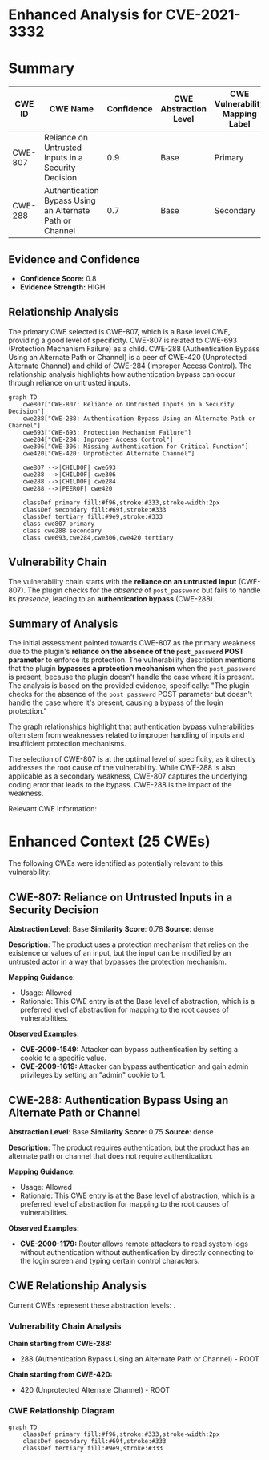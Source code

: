 # Enhanced Analysis for CVE-2021-3332

# Summary
| CWE ID | CWE Name | Confidence | CWE Abstraction Level | CWE Vulnerability Mapping Label | CWE-Vulnerability Mapping Notes |
|---|---|---|---|---|---|
| CWE-807 | Reliance on Untrusted Inputs in a Security Decision | 0.9 | Base | Primary | Allowed |
| CWE-288 | Authentication Bypass Using an Alternate Path or Channel | 0.7 | Base | Secondary | Allowed |

## Evidence and Confidence

*   **Confidence Score:** 0.8
*   **Evidence Strength:** HIGH

## Relationship Analysis
The primary CWE selected is CWE-807, which is a Base level CWE, providing a good level of specificity. CWE-807 is related to CWE-693 (Protection Mechanism Failure) as a child. CWE-288 (Authentication Bypass Using an Alternate Path or Channel) is a peer of CWE-420 (Unprotected Alternate Channel) and child of CWE-284 (Improper Access Control). The relationship analysis highlights how authentication bypass can occur through reliance on untrusted inputs.

```mermaid
graph TD
    cwe807["CWE-807: Reliance on Untrusted Inputs in a Security Decision"]
    cwe288["CWE-288: Authentication Bypass Using an Alternate Path or Channel"]
    cwe693["CWE-693: Protection Mechanism Failure"]
    cwe284["CWE-284: Improper Access Control"]
    cwe306["CWE-306: Missing Authentication for Critical Function"]
    cwe420["CWE-420: Unprotected Alternate Channel"]

    cwe807 -->|CHILDOF| cwe693
    cwe288 -->|CHILDOF| cwe306
    cwe288 -->|CHILDOF| cwe284
    cwe288 -->|PEEROF| cwe420
    
    classDef primary fill:#f96,stroke:#333,stroke-width:2px
    classDef secondary fill:#69f,stroke:#333
    classDef tertiary fill:#9e9,stroke:#333
    class cwe807 primary
    class cwe288 secondary
    class cwe693,cwe284,cwe306,cwe420 tertiary
```

## Vulnerability Chain
The vulnerability chain starts with the **reliance on an untrusted input** (CWE-807). The plugin checks for the *absence* of `post_password` but fails to handle its *presence*, leading to an **authentication bypass** (CWE-288).

## Summary of Analysis
The initial assessment pointed towards CWE-807 as the primary weakness due to the plugin's **reliance on the absence of the `post_password` POST parameter** to enforce its protection. The vulnerability description mentions that the plugin **bypasses a protection mechanism** when the `post_password` is present, because the plugin doesn't handle the case where it is present. The analysis is based on the provided evidence, specifically: "The plugin checks for the absence of the `post_password` POST parameter but doesn't handle the case where it's present, causing a bypass of the login protection."

The graph relationships highlight that authentication bypass vulnerabilities often stem from weaknesses related to improper handling of inputs and insufficient protection mechanisms.

The selection of CWE-807 is at the optimal level of specificity, as it directly addresses the root cause of the vulnerability. While CWE-288 is also applicable as a secondary weakness, CWE-807 captures the underlying coding error that leads to the bypass. CWE-288 is the impact of the weakness.

Relevant CWE Information:
# Enhanced Context (25 CWEs)
The following CWEs were identified as potentially relevant to this vulnerability:

## CWE-807: Reliance on Untrusted Inputs in a Security Decision
**Abstraction Level**: Base
**Similarity Score**: 0.78
**Source**: dense

**Description**:
The product uses a protection mechanism that relies on the existence or values of an input, but the input can be modified by an untrusted actor in a way that bypasses the protection mechanism.

**Mapping Guidance**:
- Usage: Allowed
- Rationale: This CWE entry is at the Base level of abstraction, which is a preferred level of abstraction for mapping to the root causes of vulnerabilities.

**Observed Examples:**
- **CVE-2009-1549:** Attacker can bypass authentication by setting a cookie to a specific value.
- **CVE-2009-1619:** Attacker can bypass authentication and gain admin privileges by setting an "admin" cookie to 1.

## CWE-288: Authentication Bypass Using an Alternate Path or Channel
**Abstraction Level**: Base
**Similarity Score**: 0.75
**Source**: dense

**Description**:
The product requires authentication, but the product has an alternate path or channel that does not require authentication.

**Mapping Guidance**:
- Usage: Allowed
- Rationale: This CWE entry is at the Base level of abstraction, which is a preferred level of abstraction for mapping to the root causes of vulnerabilities.

**Observed Examples:**
- **CVE-2000-1179:** Router allows remote attackers to read system logs without authentication without authentication by directly connecting to the login screen and typing certain control characters.


## CWE Relationship Analysis

Current CWEs represent these abstraction levels: .


### Vulnerability Chain Analysis

**Chain starting from CWE-288:**
- 288 (Authentication Bypass Using an Alternate Path or Channel) - ROOT


**Chain starting from CWE-420:**
- 420 (Unprotected Alternate Channel) - ROOT



### CWE Relationship Diagram

```mermaid
graph TD
    classDef primary fill:#f96,stroke:#333,stroke-width:2px
    classDef secondary fill:#69f,stroke:#333
    classDef tertiary fill:#9e9,stroke:#333
```